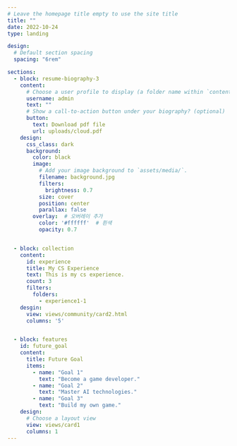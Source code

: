 ```yaml
---
# Leave the homepage title empty to use the site title
title: ""
date: 2022-10-24
type: landing

design:
  # Default section spacing
  spacing: "6rem"

sections:
  - block: resume-biography-3
    content:
      # Choose a user profile to display (a folder name within `content/authors/`)
      username: admin
      text: ""
      # Show a call-to-action button under your biography? (optional)
      button:
        text: Download pdf file
        url: uploads/cloud.pdf
    design:
      css_class: dark
      background:
        color: black
        image:
          # Add your image background to `assets/media/`.
          filename: background.jpg
          filters:
            brightness: 0.7
          size: cover
          position: center
          parallax: false
        overlay:  # 오버레이 추가
          color: '#ffffff'  # 흰색
          opacity: 0.7 


  - block: collection
    content:
      id: experience
      title: My CS Experience
      text: This is my cs experience.
      count: 3
      filters:
        folders:
          - experience1-1
    desgin:
      view: views/community/card2.html
      columns: '5'


  - block: features
    id: future_goal
    content:
      title: Future Goal
      items:
        - name: "Goal 1"
          text: "Become a game developer."
        - name: "Goal 2"
          text: "Master AI technologies."
        - name: "Goal 3"
          text: "Build my own game."
    design:
      # Choose a layout view
      view: views/card1
      columns: 1
---
```

